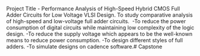 Project Title - Performance Analysis of High-Speed Hybrid CMOS Full Adder Circuits for Low Voltage VLSI Design.
To study comparative analysis of high-speed and low-voltage full adder circuits. 
-To reduce the power consumption of digital circuits while maintaining low complexity of the logic design.
-To reduce the supply voltage which appears to be the well-known means to reduce power consumption.
-To design different styles of full adders.
-To simulate designs on cadence software.# Capstone
